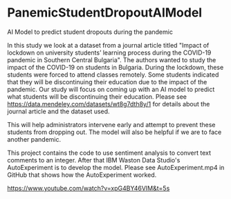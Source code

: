 # PanemicStudentDropoutAIModel
AI Model to predict student dropouts during the pandemic

In this study we look at a dataset from a journal article titled "Impact of lockdown on university students’ learning process during the COVID-19 pandemic in Southern Central Bulgaria". The authors wanted to study the impact of the COVID-19 on students in Bulgaria. During the lockdown, these students were forced to attend classes remotely. Some students indicated that they will be discontinuing their education due to the impact of the pandemic. Our study will focus on coming up with an AI model to predict what students will be discontinuing their education. Please see https://data.mendeley.com/datasets/wt8g7dth8y/1 for details about the journal article and the dataset used.

This will help administrators intervene early and attempt to prevent these students from dropping out. The model will also be helpful if we are to face another pandemic.

This project contains the code to use sentiment analysis to convert text comments to an integer. After that IBM Waston Data Studio's AutoExperiment is to develop the model.
Please see AutoExperiment.mp4 in GitHub that shows how the AutoExperiment worked.

https://www.youtube.com/watch?v=xpG4BY46VIM&t=5s

